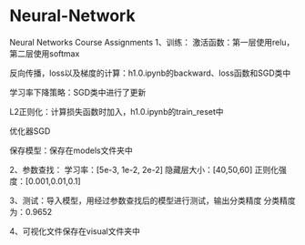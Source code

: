 # Neural-Network
Neural Networks Course Assignments
1、训练：
激活函数：第一层使用relu，第二层使用softmax

反向传播，loss以及梯度的计算：h1.0.ipynb的backward、loss函数和SGD类中

学习率下降策略：SGD类中进行了更新

L2正则化：计算损失函数时加入，h1.0.ipynb的train_reset中

优化器SGD

保存模型：保存在models文件夹中

 

2、参数查找：
学习率：[5e-3, 1e-2, 2e-2]
隐藏层大小：[40,50,60]
正则化强度：[0.001,0.01,0.1]
 

3、测试：导入模型，用经过参数查找后的模型进行测试，输出分类精度
分类精度为：0.9652

4、可视化文件保存在visual文件夹中
